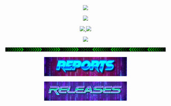 
<p align="center">
<a href="https://twitter.com/xyizko" target="_blank">
<img src="https://github.com/xyizko/xyizko/assets/164354015/7df24b8b-3d04-48f7-8754-081aa6c09ac4">
</a>
<p>

<p align="center">
<a href="https://twitter.com/xyizko" target="_blank">
<img src="https://hits.seeyoufarm.com/api/count/incr/badge.svg?url=https%3A%2F%2Fgithub.com%2Fxyizko&count_bg=%236E1019&title_bg=%23000000&icon=ethereum.svg&icon_color=%23F015FC&title=rekt&edge_flat=true">
</a>

</p>
<p align="center">
<a href="https://twitter.com/xyizko" target="_blank">
<img src="https://img.shields.io/twitter/follow/xyizko?style=social">
</a>
<a href="https://www.youtube.com/@XyiZko" target="_blank">
<img src="https://img.shields.io/youtube/channel/subscribers/UCFP0GycKuYo1gLxgTP68tdQ"></a>
</p>

<p align="center">
<a href="https://xyizko.github.io/" target="_blank">
<img src="./gfx/x.gif">
</a>
</p>

<p align="center">
<img src="./gfx/div.gif" width="1000">
</p>

</p>
<p align="center">
<a href="https://github.com/xyizko/xo-inv" target="_blank">
<img src="./gfx/r1.png"></a>
</a>
</p>

<p align="center">
<a href="https://github.com/xyizko/xo-rel" target="_blank">
<img src="./gfx/r2.png">
</a>
</p>

